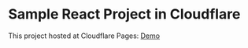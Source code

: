 # Sample React Project in Cloudflare

This project hosted at Cloudflare Pages: [Demo](https://cloudflare-pages.sathindu.me/)
